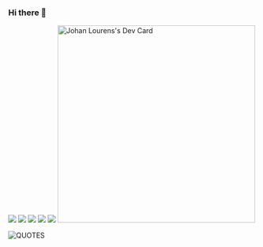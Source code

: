 ### Hi there 👋

<!--
**0xjl/0xjl** is a ✨ _special_ ✨ repository because its `README.md` (this file) appears on your GitHub profile.

Here are some ideas to get you started:

- 🔭 I’m currently working on ...
- 🌱 I’m currently learning React and GraphQL
- 👯 I’m looking to collaborate on ...
- 🤔 I’m looking for help with ...
- 💬 Ask me about ...
- 📫 How to reach me: ...
- 😄 Pronouns: He/Him
- ⚡ Fun fact: I love watching Anime and Sci-fi shows.


Hello there! My name is Johan and I am a front end web developer.

Here is my tech stack:



     -->
<img src="https://img.shields.io/badge/-HTML-red"></img>
<img src="https://img.shields.io/badge/-CSS-blue"></img>
<img src="https://img.shields.io/badge/-JAVASCRIPT-yellow"></img>
<img src="https://img.shields.io/badge/-REACT-violet"></img>
<img src="https://img.shields.io/badge/-NODE-violet"></img>
<a href="https://app.daily.dev/devjdl"><img src="https://api.daily.dev/devcards/bf2eb1258f0f4d08b8052f5dd65c2fe4.png?r=a2n" width="400" alt="Johan Lourens's Dev Card"/></a>

![QUOTES](https://quotier.vercel.app/quote)
